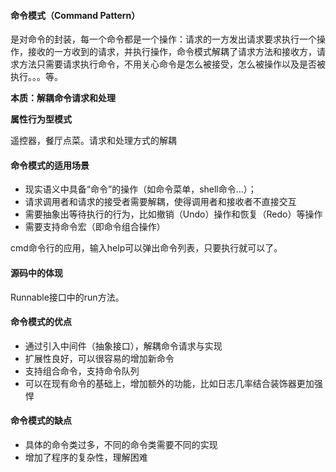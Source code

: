 #### 命令模式（Command Pattern）

是对命令的封装，每一个命令都是一个操作：请求的一方发出请求要求执行一个操作，接收的一方收到的请求，并执行操作，命令模式解耦了请求方法和接收方，请求方法只需要请求执行命令，不用关心命令是怎么被接受，怎么被操作以及是否被执行。。。等。

**本质：解耦命令请求和处理**

**属性行为型模式**



遥控器，餐厅点菜。请求和处理方式的解耦

#### 命令模式的适用场景

* 现实语义中具备“命令”的操作（如命令菜单，shell命令...）；
* 请求调用者和请求的接受者需要解耦，使得调用者和接收者不直接交互
* 需要抽象出等待执行的行为，比如撤销（Undo）操作和恢复（Redo）等操作
* 需要支持命令宏（即命令组合操作）

cmd命令行的应用，输入help可以弹出命令列表，只要执行就可以了。

#### 源码中的体现

Runnable接口中的run方法。



#### 命令模式的优点

* 通过引入中间件（抽象接口），解耦命令请求与实现
* 扩展性良好，可以很容易的增加新命令
* 支持组合命令，支持命令队列
* 可以在现有命令的基础上，增加额外的功能，比如日志几率结合装饰器更加强悍

#### 命令模式的缺点

* 具体的命令类过多，不同的命令类需要不同的实现
* 增加了程序的复杂性，理解困难



